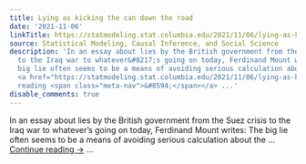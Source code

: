 ```yaml
---
title: Lying as kicking the can down the road
date: '2021-11-06'
linkTitle: https://statmodeling.stat.columbia.edu/2021/11/06/lying-as-kicking-the-can-down-the-road/
source: Statistical Modeling, Causal Inference, and Social Science
description: 'In an essay about lies by the British government from the Suez crisis
  to the Iraq war to whatever&#8217;s going on today, Ferdinand Mount writes: The
  big lie often seems to be a means of avoiding serious calculation about the &#8230;
  <a href="https://statmodeling.stat.columbia.edu/2021/11/06/lying-as-kicking-the-can-down-the-road/">Continue
  reading <span class="meta-nav">&#8594;</span></a> ...'
disable_comments: true
---
```

In an essay about lies by the British government from the Suez crisis to the Iraq war to whatever&#8217;s going on today, Ferdinand Mount writes: The big lie often seems to be a means of avoiding serious calculation about the &#8230; <a href="https://statmodeling.stat.columbia.edu/2021/11/06/lying-as-kicking-the-can-down-the-road/">Continue reading <span class="meta-nav">&#8594;</span></a> ...